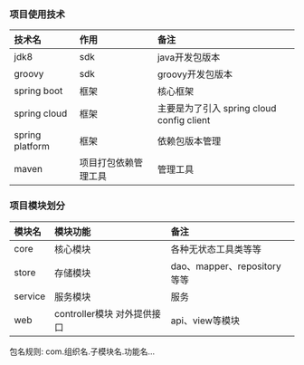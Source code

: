 ### 项目使用技术
|技术名|作用|备注|
|:-----|:--|:--|
|jdk8|sdk|java开发包版本|
|groovy|sdk|groovy开发包版本|
|spring boot |框架|核心框架|
|spring cloud |框架|主要是为了引入 spring cloud config client|
|spring platform|框架|依赖包版本管理|
|maven|项目打包依赖管理工具|管理工具|


### 项目模块划分
|模块名|模块功能|备注|
|:----|:-----|:---|
|core|核心模块|各种无状态工具类等等|
|store|存储模块|dao、mapper、repository等等|
|service|服务模块|服务|
|web|controller模块 对外提供接口|api、view等模块|

包名规则: com.组织名.子模块名.功能名...


